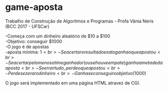 # game-aposta
Trabalho de Construção de Algoritmos e Programas - Profa Vânia Neris (BCC 2017 - UFSCar)

-Começa com um dinheiro aleatório de $10 a $100<br>
-Objetivo: conseguir $1000<br>
-O jogo é de apostas<br>
-aposta mínima: $1 <br>
-Se acertar o resultado exato ganha o que apostou<br>
-Se acertar pelo menos o time ganhador(ou se houve empate) ganha a metade da aposta<br>
-Se errar tudo, perde o que apostou<br>
-Perde se zerar o dinheiro<br>
-Ganha se conseguir o objetivo($1000)<br>

O jogo será implementado em uma página HTML atravez de CGI.
